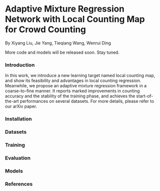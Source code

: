# Adaptive Mixture Regression Network with Local Counting Map for Crowd Counting

By Xiyang Liu, Jie Yang, Tieqiang Wang, Wenrui Ding

More code and models will be released soon. Stay tuned.

### Introduction

In this work, we introduce a new learning target named local counting map, and
show its feasibility and advantages in local counting regression. Meanwhile, we
propose an adaptive mixture regression framework in a coarse-to-fine manner.
It reports marked improvements in counting accuracy and the stability of the training phase,
and achieves the start-of-the-art performances on several datasets. For more details, please refer to our arXiv paper.


### Installation

### Datasets

### Training

### Evaluation

### Models

### References
